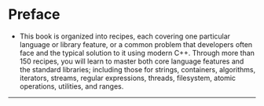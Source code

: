 # Preface

- This book is organized into recipes, each covering one particular language or library feature, or a common problem that developers often face and the typical solution to it using modern C++. Through more than 150 recipes, you will learn to master both core language features and the standard libraries; including those for strings, containers, algorithms, iterators, streams, regular expressions, threads, filesystem, atomic operations, utilities, and ranges.
---
